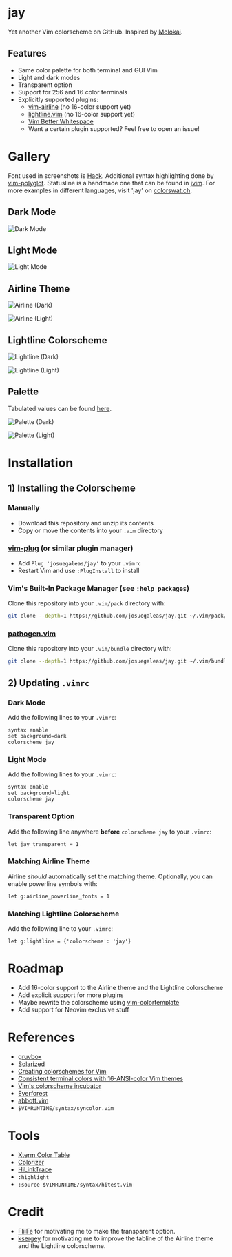 # jay
Yet another Vim colorscheme on GitHub. Inspired by [Molokai](https://github.com/tomasr/molokai).

## Features
- Same color palette for both terminal and GUI Vim
- Light and dark modes
- Transparent option
- Support for 256 and 16 color terminals
- Explicitly supported plugins:
    - [vim-airline](https://github.com/vim-airline/vim-airline) (no 16-color support yet)
    - [lightline.vim](https://github.com/itchyny/lightline.vim) (no 16-color support yet)
    - [Vim Better Whitespace](https://github.com/ntpeters/vim-better-whitespace)
    - Want a certain plugin supported? Feel free to open an issue!

# Gallery
Font used in screenshots is [Hack](https://github.com/source-foundry/Hack). Additional syntax highlighting done by [vim-polyglot](https://github.com/sheerun/vim-polyglot). Statusline is a handmade one that can be found in [jvim](https://github.com/josuegaleas/jvim). For more examples in different languages, visit 'jay' on [colorswat.ch](https://colorswat.ch/vim/schemes/jay).

## Dark Mode
![Dark Mode](https://raw.githubusercontent.com/josuegaleas/jay-images/master/sample_Dark.png?raw=true)

## Light Mode
![Light Mode](https://raw.githubusercontent.com/josuegaleas/jay-images/master/sample_Light.png?raw=true)

## Airline Theme
![Airline (Dark)](https://raw.githubusercontent.com/josuegaleas/jay-images/master/statusline_Airline_Dark.png?raw=true)

![Airline (Light)](https://raw.githubusercontent.com/josuegaleas/jay-images/master/statusline_Airline_Light.png?raw=true)

## Lightline Colorscheme
![Lightline (Dark)](https://raw.githubusercontent.com/josuegaleas/jay-images/master/statusline_Lightline_Dark.png?raw=true)

![Lightline (Light)](https://raw.githubusercontent.com/josuegaleas/jay-images/master/statusline_Lightline_Light.png?raw=true)

## Palette
Tabulated values can be found [here](./PALETTE.md).

![Palette (Dark)](https://raw.githubusercontent.com/josuegaleas/jay-images/master/palette_Dark.png?raw=true)

![Palette (Light)](https://raw.githubusercontent.com/josuegaleas/jay-images/master/palette_Light.png?raw=true)

# Installation
## 1) Installing the Colorscheme
### Manually
- Download this repository and unzip its contents
- Copy or move the contents into your `.vim` directory

### [vim-plug](https://github.com/junegunn/vim-plug) (or similar plugin manager)
- Add `Plug 'josuegaleas/jay'` to your `.vimrc`
- Restart Vim and use `:PlugInstall` to install

### Vim's Built-In Package Manager (see `:help packages`)
Clone this repository into your `.vim/pack` directory with:
```bash
git clone --depth=1 https://github.com/josuegaleas/jay.git ~/.vim/pack/josuegaleas/start/jay
```

### [pathogen.vim](https://github.com/tpope/vim-pathogen)
Clone this repository into your `.vim/bundle` directory with:
```bash
git clone --depth=1 https://github.com/josuegaleas/jay.git ~/.vim/bundle/jay/
```

## 2) Updating `.vimrc`
### Dark Mode
Add the following lines to your `.vimrc`:
```viml
syntax enable
set background=dark
colorscheme jay
```

### Light Mode
Add the following lines to your `.vimrc`:
```viml
syntax enable
set background=light
colorscheme jay
```

### Transparent Option
Add the following line anywhere **before** `colorscheme jay` to your `.vimrc`:
```viml
let jay_transparent = 1
```

### Matching Airline Theme
Airline *should* automatically set the matching theme. Optionally, you can enable powerline symbols with:
```viml
let g:airline_powerline_fonts = 1
```

### Matching Lightline Colorscheme
Add the following line to your `.vimrc`:
```viml
let g:lightline = {'colorscheme': 'jay'}
```

# Roadmap
- Add 16-color support to the Airline theme and the Lightline colorscheme
- Add explicit support for more plugins
- Maybe rewrite the colorscheme using [vim-colortemplate](https://github.com/lifepillar/vim-colortemplate)
- Add support for Neovim exclusive stuff

# References
- [gruvbox](https://github.com/morhetz/gruvbox)
- [Solarized](https://github.com/altercation/vim-colors-solarized)
- [Creating colorschemes for Vim](https://web.archive.org/web/20240416003858/http://vimcasts.org/episodes/creating-colorschemes-for-vim/)
- [Consistent terminal colors with 16-ANSI-color Vim themes](https://jeffkreeftmeijer.com/vim-16-color/)
- [Vim's colorscheme incubator](https://github.com/vim/colorschemes)
- [Everforest](https://github.com/sainnhe/everforest)
- [abbott.vim](https://github.com/bcat/abbott.vim)
- `$VIMRUNTIME/syntax/syncolor.vim`

# Tools
- [Xterm Color Table](https://github.com/guns/xterm-color-table.vim)
- [Colorizer](https://github.com/chrisbra/Colorizer)
- [HiLinkTrace](https://github.com/gerw/vim-HiLinkTrace)
- `:highlight`
- `:source $VIMRUNTIME/syntax/hitest.vim`

# Credit
- [FliiFe](https://github.com/FliiFe) for motivating me to make the transparent option.
- [ksergey](https://github.com/ksergey) for motivating me to improve the tabline of the Airline theme and the Lightline colorscheme.
